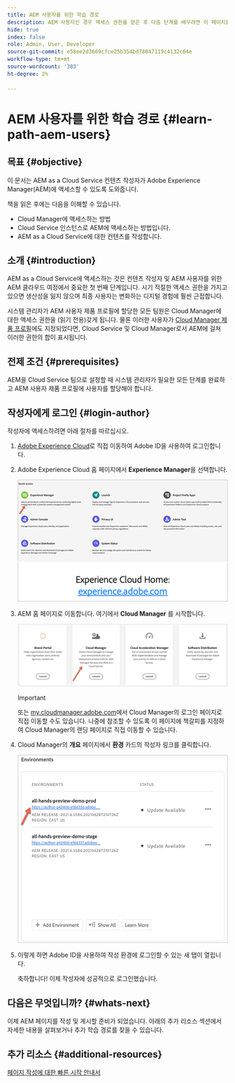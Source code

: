 ```yaml
---
title: AEM 사용자를 위한 학습 경로
description: AEM 사용자인 경우 액세스 권한을 얻은 후 다음 단계를 배우려면 이 페이지를 따르십시오
hide: true
index: false
role: Admin, User, Developer
source-git-commit: e58ee2d3669cfce25b354bd78047119c4132c64e
workflow-type: tm+mt
source-wordcount: '383'
ht-degree: 2%

---
```


# AEM 사용자를 위한 학습 경로 {#learn-path-aem-users}

## 목표 {#objective}

이 문서는 AEM as a Cloud Service 컨텐츠 작성자가 Adobe Experience Manager(AEM)에 액세스할 수 있도록 도와줍니다.

책을 읽은 후에는 다음을 이해할 수 있습니다.

* Cloud Manager에 액세스하는 방법
* Cloud Service 인스턴스로 AEM에 액세스하는 방법입니다.
* AEM as a Cloud Service에 대한 컨텐츠를 작성합니다.

## 소개  {#introduction}

AEM as a Cloud Service에 액세스하는 것은 컨텐츠 작성자 및 AEM 사용자를 위한 AEM 클라우드 여정에서 중요한 첫 번째 단계입니다. 시기 적절한 액세스 권한을 가지고 있으면 생산성을 잃지 않으며 최종 사용자는 변화하는 디지털 경험에 훨씬 근접합니다.

시스템 관리자가 AEM 사용자 제품 프로필에 할당한 모든 팀원은 Cloud Manager에 대한 액세스 권한을 (읽기 전용)갖게 됩니다. 물론 이러한 사용자가 [Cloud Manager 제품 프로필](https://experienceleague.adobe.com/docs/experience-manager-cloud-service/onboarding/onboarding-concepts/aem-cs-team-product-profiles.html?lang=en#cloud-manager-product-profiles)에도 지정되었다면, Cloud Service 및 Cloud Manager로서 AEM에 걸쳐 이러한 권한의 합이 표시됩니다.

## 전제 조건  {#prerequisites}

AEM을 Cloud Service 팀으로 설정할 때 시스템 관리자가 필요한 모든 단계를 완료하고 AEM 사용자 제품 프로필에 사용자를 할당해야 합니다.

## 작성자에게 로그인 {#login-author}

작성자에 액세스하려면 아래 절차를 따르십시오.

1. [Adobe Experience Cloud](https://experience.adobe.com)로 직접 이동하여 Adobe ID을 사용하여 로그인합니다.

1. Adobe Experience Cloud 홈 페이지에서 **Experience Manager**&#x200B;을 선택합니다.

   ![](/help/journey-onboarding/assets/setup-resources2.png)

1. AEM 홈 페이지로 이동합니다. 여기에서 **Cloud Manager** 를 시작합니다.

   ![](/help/journey-onboarding/assets/setup-resources3.png)

   >[!IMPORTANT]
   >또는 [my.cloudmanager.adobe.com](https://my.cloudmanager.adobe.com/)에서 Cloud Manager의 로그인 페이지로 직접 이동할 수도 있습니다. 나중에 참조할 수 있도록 이 페이지에 책갈피를 지정하여 Cloud Manager의 랜딩 페이지로 직접 이동할 수 있습니다.

1. Cloud Manager의 **개요** 페이지에서 **환경** 카드의 작성자 링크를 클릭합니다.

   ![](/help/journey-onboarding/assets/author-environ.png)

1. 이렇게 하면 Adobe ID을 사용하여 작성 환경에 로그인할 수 있는 새 탭이 열립니다.

   축하합니다! 이제 작성자에 성공적으로 로그인했습니다.

## 다음은 무엇입니까? {#whats-next}

이제 AEM 페이지를 작성 및 게시할 준비가 되었습니다. 아래의 추가 리소스 섹션에서 자세한 내용을 살펴보거나 추가 학습 경로를 찾을 수 있습니다.

## 추가 리소스 {#additional-resources}

[페이지 작성에 대한 빠른 시작 안내서](https://experienceleague.adobe.com/docs/experience-manager-cloud-service/sites/authoring/getting-started/quick-start.html?lang=en)